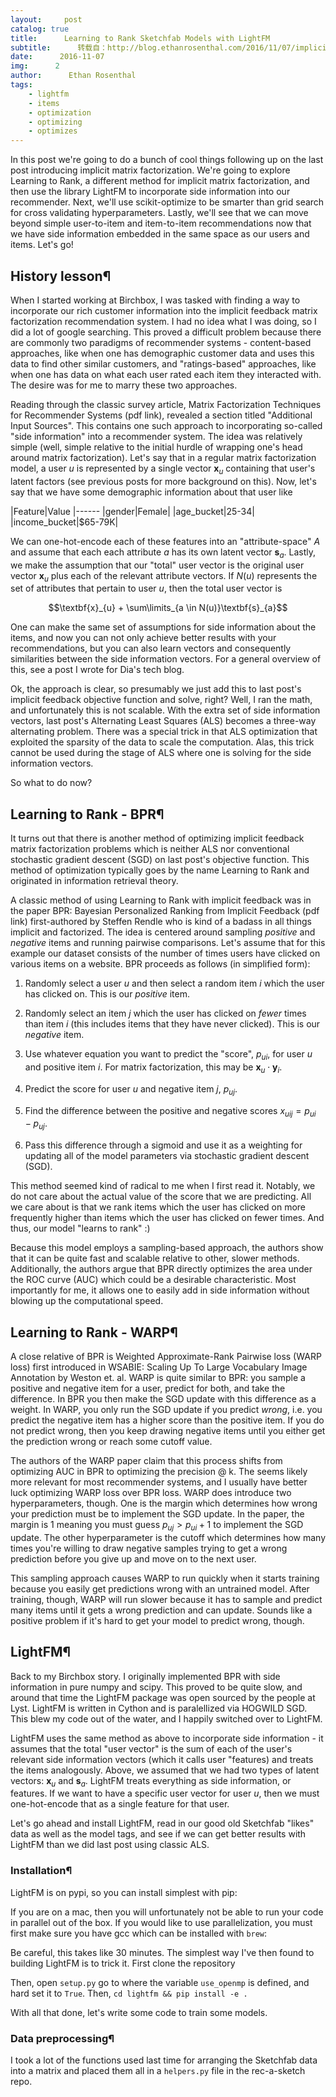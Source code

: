 ```yaml
---
layout:     post
catalog: true
title:      Learning to Rank Sketchfab Models with LightFM
subtitle:      转载自：http://blog.ethanrosenthal.com/2016/11/07/implicit-mf-part-2/
date:      2016-11-07
img:      2
author:      Ethan Rosenthal
tags:
    - lightfm
    - items
    - optimization
    - optimizing
    - optimizes
---
```


In this post we're going to do a bunch of cool things following up on the last post introducing implicit matrix factorization. We're going to explore Learning to Rank, a different method for implicit matrix factorization, and then use the library LightFM to incorporate side information into our recommender. Next, we'll use scikit-optimize to be smarter than grid search for cross validating hyperparameters. Lastly, we'll see that we can move beyond simple user-to-item and item-to-item recommendations now that we have side information embedded in the same space as our users and items. Let's go!

## History lesson¶

When I started working at Birchbox, I was tasked with finding a way to incorporate our rich customer information into the implicit feedback matrix factorization recommendation system. I had no idea what I was doing, so I did a lot of google searching. This proved a difficult problem because there are commonly two paradigms of recommender systems - content-based approaches, like when one has demographic customer data and uses this data to find other similar customers, and "ratings-based" approaches, like when one has data on what each user rated each item they interacted with. The desire was for me to marry these two approaches.

Reading through the classic survey article, Matrix Factorization Techniques for Recommender Systems (pdf link), revealed a section titled "Additional Input Sources". This contains one such approach to incorporating so-called "side information" into a recommender system. The idea was relatively simple (well, simple relative to the initial hurdle of wrapping one's head around matrix factorization). Let's say that in a regular matrix factorization model, a user $u$ is represented by a single vector $\textbf{x}_{u}$ containing that user's latent factors (see previous posts for more background on this). Now, let's say that we have some demographic information about that user like

|Feature|Value
|------
|gender|Female|
|age_bucket|25-34|
|income_bucket|$65-79K|

We can one-hot-encode each of these features into an "attribute-space" $A$ and assume that each each attribute $a$ has its own latent vector $\textbf{s}_{a}$. Lastly, we make the assumption that our "total" user vector is the original user vector $\textbf{x}_{u}$ plus each of the relevant attribute vectors. If $N(u)$ represents the set of attributes that pertain to user $u$, then the total user vector is

$$\textbf{x}_{u} + \sum\limits_{a \in N(u)}\textbf{s}_{a}$$

One can make the same set of assumptions for side information about the items, and now you can not only achieve better results with your recommendations, but you can also learn vectors and consequently similarities between the side information vectors. For a general overview of this, see a post I wrote for Dia's tech blog.

Ok, the approach is clear, so presumably we just add this to last post's implicit feedback objective function and solve, right? Well, I ran the math, and unfortunately this is not scalable. With the extra set of side information vectors, last post's Alternating Least Squares (ALS) becomes a three-way alternating problem. There was a special trick in that ALS optimization that exploited the sparsity of the data to scale the computation. Alas, this trick cannot be used during the stage of ALS where one is solving for the side information vectors.

So what to do now?

## Learning to Rank - BPR¶

It turns out that there is another method of optimizing implicit feedback matrix factorization problems which is neither ALS nor conventional stochastic gradient descent (SGD) on last post's objective function. This method of optimization typically goes by the name Learning to Rank and originated in information retrieval theory.

A classic method of using Learning to Rank with implicit feedback was in the paper BPR: Bayesian Personalized Ranking from Implicit Feedback (pdf link) first-authored by Steffen Rendle who is kind of a badass in all things implicit and factorized. The idea is centered around sampling *positive* and *negative* items and running pairwise comparisons. Let's assume that for this example our dataset consists of the number of times users have clicked on various items on a website. BPR proceeds as follows (in simplified form):

1. Randomly select a user $u$ and then select a random item $i$ which the user has clicked on. This is our *positive* item.

1. Randomly select an item $j$ which the user has clicked on $fewer$ times than item $i$ (this includes items that they have never clicked). This is our *negative* item.

1. Use whatever equation you want to predict the "score", $p_{ui}$, for user $u$ and positive item $i$. For matrix factorization, this may be $\textbf{x}_{u} \cdot \textbf{y}_{i}$.

1. Predict the score for user $u$ and negative item $j$, $p_{uj}$.

1. Find the difference between the positive and negative scores $x_{uij} = p_{ui} - p_{uj}$.

1. Pass this difference through a sigmoid and use it as a weighting for updating all of the model parameters via stochastic gradient descent (SGD).


This method seemed kind of radical to me when I first read it. Notably, we do not care about the actual value of the score that we are predicting. All we care about is that we rank items which the user has clicked on more frequently higher than items which the user has clicked on fewer times. And thus, our model "learns to rank" :)

Because this model employs a sampling-based approach, the authors show that it can be quite fast and scalable relative to other, slower methods. Additionally, the authors argue that BPR directly optimizes the area under the ROC curve (AUC) which could be a desirable characteristic. Most importantly for me, it allows one to easily add in side information without blowing up the computational speed.

## Learning to Rank - WARP¶

A close relative of BPR is Weighted Approximate-Rank Pairwise loss (WARP loss) first introduced in WSABIE: Scaling Up To Large Vocabulary Image Annotation by Weston et. al. WARP is quite similar to BPR: you sample a positive and negative item for a user, predict for both, and take the difference. In BPR you then make the SGD update with this difference as a weight. In WARP, you only run the SGD update if you predict *wrong*, i.e. you predict the negative item has a higher score than the positive item. If you do not predict wrong, then you keep drawing negative items until you either get the prediction wrong or reach some cutoff value.

The authors of the WARP paper claim that this process shifts from optimizing AUC in BPR to optimizing the precision @ k. The seems likely more relevant for most recommender systems, and I usually have better luck optimizing WARP loss over BPR loss. WARP does introduce two hyperparameters, though. One is the margin which determines how wrong your prediction must be to implement the SGD update. In the paper, the margin is 1 meaning you must guess $p_{uj} \gt p_{ui} + 1$ to implement the SGD update. The other hyperparameter is the cutoff which determines how many times you're willing to draw negative samples trying to get a wrong prediction before you give up and move on to the next user.

This sampling approach causes WARP to run quickly when it starts training because you easily get predictions wrong with an untrained model. After training, though, WARP will run slower because it has to sample and predict many items until it gets a wrong prediction and can update. Sounds like a positive problem if it's hard to get your model to predict wrong, though.

## LightFM¶

Back to my Birchbox story. I originally implemented BPR with side information in pure numpy and scipy. This proved to be quite slow, and around that time the LightFM package was open sourced by the people at Lyst. LightFM is written in Cython and is paralellized via HOGWILD SGD. This blew my code out of the water, and I happily switched over to LightFM.

LightFM uses the same method as above to incorporate side information - it assumes that the total "user vector" is the sum of each of the user's relevant side information vectors (which it calls user "features) and treats the items analogously. Above, we assumed that we had two types of latent vectors: $\textbf{x}_{u}$ and $\textbf{s}_{a}$. LightFM treats everything as side information, or features. If we want to have a specific user vector for user $u$, then we must one-hot-encode that as a single feature for that user.

Let's go ahead and install LightFM, read in our good old Sketchfab "likes" data as well as the model tags, and see if we can get better results with LightFM than we did last post using classic ALS.

### Installation¶

LightFM is on pypi, so you can install simplest with pip:

If you are on a mac, then you will unfortunately not be able to run your code in parallel out of the box. If you would like to use parallelization, you must first make sure you have gcc which can be installed with `brew`:

Be careful, this takes like 30 minutes. The simplest way I've then found to building LightFM is to trick it. First clone the repository

Then, open `setup.py` go to where the variable `use_openmp` is defined, and hard set it to `True`. Then, `cd lightfm && pip install -e .`

With all that done, let's write some code to train some models.

### Data preprocessing¶

I took a lot of the functions used last time for arranging the Sketchfab data into a matrix and placed them all in a `helpers.py` file in the rec-a-sketch repo.
